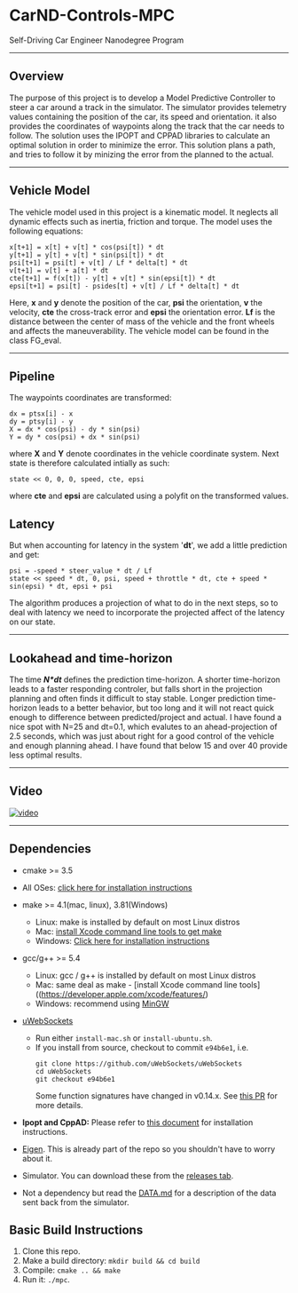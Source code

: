 # CarND-Controls-MPC
Self-Driving Car Engineer Nanodegree Program

---


## Overview
The purpose of this project is to develop a Model Predictive Controller  to steer a car around a track in the simulator. The simulator provides telemetry values containing the position of the car, its speed and orientation. it also provides the coordinates of waypoints along the track that the car needs to follow. The solution uses the IPOPT and CPPAD libraries to calculate an optimal solution in order to minimize the error. This solution plans a path, and tries to follow it by minizing the error from the planned to the actual.

---
## Vehicle Model
The vehicle model used in this project is a kinematic model. It neglects all dynamic effects such as inertia, friction and torque. The model uses the following equations:

    x[t+1] = x[t] + v[t] * cos(psi[t]) * dt
    y[t+1] = y[t] + v[t] * sin(psi[t]) * dt
    psi[t+1] = psi[t] + v[t] / Lf * delta[t] * dt
    v[t+1] = v[t] + a[t] * dt
    cte[t+1] = f(x[t]) - y[t] + v[t] * sin(epsi[t]) * dt
    epsi[t+1] = psi[t] - psides[t] + v[t] / Lf * delta[t] * dt

Here, **x** and **y** denote the position of the car, **psi** the orientation, **v** the velocity, **cte** the cross-track error and **epsi** the orientation error. **Lf** is the distance between the center of mass of the vehicle and the front wheels and affects the maneuverability. The vehicle model can be found in the class FG_eval.

---
## Pipeline
The waypoints coordinates are transformed:

    dx = ptsx[i] - x
    dy = ptsy[i] - y
    X = dx * cos(psi) - dy * sin(psi)
    Y = dy * cos(psi) + dx * sin(psi)

where **X** and **Y** denote coordinates in the vehicle coordinate system. Next state is therefore calculated intially as such:

    state << 0, 0, 0, speed, cte, epsi

where **cte** and **epsi** are calculated using a polyfit on the transformed values.

## Latency
But when accounting for latency in the system '**dt**', we add a little prediction and get:

    psi = -speed * steer_value * dt / Lf
    state << speed * dt, 0, psi, speed + throttle * dt, cte + speed * sin(epsi) * dt, epsi + psi

The algorithm produces a projection of what to do in the next steps, so to deal with latency we need to incorporate the projected affect of the latency on our state.

---
## Lookahead and time-horizon
The time **_N*dt_** defines the prediction time-horizon. A shorter time-horizon leads to a faster responding controler, but falls short in the projection planning and often finds it difficult to stay stable. Longer prediction time-horizon leads to a better behavior, but too long and it will not react quick enough to difference between predicted/project and actual. I have found a nice spot with N=25 and dt=0.1, which evalutes to an ahead-projection of 2.5 seconds, which was just about right for a good control of the vehicle and enough planning ahead. I have found that below 15 and over 40 provide less optimal results.

---
## Video
[![video](https://img.youtube.com/vi/oCmpK5mJQYk/0.jpg)](https://youtu.be/oCmpK5mJQYk)

---

## Dependencies

* cmake >= 3.5
 * All OSes: [click here for installation instructions](https://cmake.org/install/)
* make >= 4.1(mac, linux), 3.81(Windows)
  * Linux: make is installed by default on most Linux distros
  * Mac: [install Xcode command line tools to get make](https://developer.apple.com/xcode/features/)
  * Windows: [Click here for installation instructions](http://gnuwin32.sourceforge.net/packages/make.htm)
* gcc/g++ >= 5.4
  * Linux: gcc / g++ is installed by default on most Linux distros
  * Mac: same deal as make - [install Xcode command line tools]((https://developer.apple.com/xcode/features/)
  * Windows: recommend using [MinGW](http://www.mingw.org/)
* [uWebSockets](https://github.com/uWebSockets/uWebSockets)
  * Run either `install-mac.sh` or `install-ubuntu.sh`.
  * If you install from source, checkout to commit `e94b6e1`, i.e.
    ```
    git clone https://github.com/uWebSockets/uWebSockets
    cd uWebSockets
    git checkout e94b6e1
    ```
    Some function signatures have changed in v0.14.x. See [this PR](https://github.com/udacity/CarND-MPC-Project/pull/3) for more details.

* **Ipopt and CppAD:** Please refer to [this document](https://github.com/udacity/CarND-MPC-Project/blob/master/install_Ipopt_CppAD.md) for installation instructions.
* [Eigen](http://eigen.tuxfamily.org/index.php?title=Main_Page). This is already part of the repo so you shouldn't have to worry about it.
* Simulator. You can download these from the [releases tab](https://github.com/udacity/self-driving-car-sim/releases).
* Not a dependency but read the [DATA.md](./DATA.md) for a description of the data sent back from the simulator.


## Basic Build Instructions

1. Clone this repo.
2. Make a build directory: `mkdir build && cd build`
3. Compile: `cmake .. && make`
4. Run it: `./mpc`.
